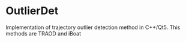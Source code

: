 # OutlierDet
Implementation of trajectory outlier detection method in C++/Qt5. This methods are TRAOD and iBoat

